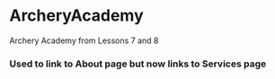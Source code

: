 # ArcheryAcademy
Archery Academy from Lessons 7 and 8

### Used to link to About page but now links to Services page
